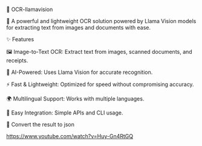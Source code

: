 📖 OCR-llamavision

🚀 A powerful and lightweight OCR solution powered by Llama Vision models for extracting text from images and documents with ease.

✨ Features

🖼️ Image-to-Text OCR: Extract text from images, scanned documents, and receipts.

🤖 AI-Powered: Uses Llama Vision for accurate recognition.

⚡ Fast & Lightweight: Optimized for speed without compromising accuracy.

🌍 Multilingual Support: Works with multiple languages.

🔗 Easy Integration: Simple APIs and CLI usage.

🚀 Convert the result to json

https://www.youtube.com/watch?v=Huy-Gn4RtGQ
